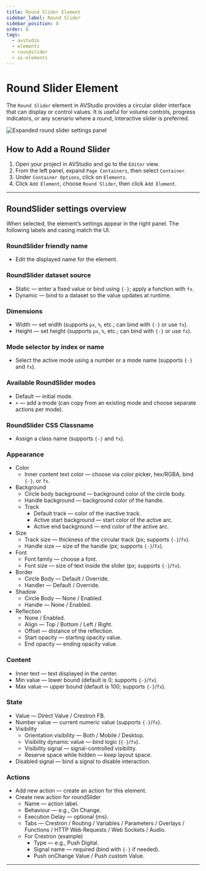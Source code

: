 ```yaml
---
title: Round Slider Element
sidebar_label: Round Slider
sidebar_position: 8
order: 8
tags:
  - avstudio
  - elements
  - roundslider
  - ui-elements
---
```


# Round Slider Element

The `Round Slider` element in AVStudio provides a circular slider interface that can display or control values. It is useful for volume controls, progress indicators, or any scenario where a round, interactive slider is preferred.

![Expanded round slider settings panel](./img/4-4-5-8-roundslider-settings-panel.png)

## How to Add a Round Slider

1. Open your project in AVStudio and go to the `Editor` view.  
2. From the left panel, expand `Page Containers`, then select `Container`.  
3. Under `Container Options`, click on `Elements`.  
4. Click `Add Element`, choose `Round Slider`, then click `Add Element`.  

---

## RoundSlider settings overview

When selected, the element’s settings appear in the right panel. The following labels and casing match the UI.

### RoundSlider friendly name
- Edit the displayed name for the element.

### RoundSlider dataset source
- Static — enter a fixed value or bind using `{-}`; apply a function with `fx`.
- Dynamic — bind to a dataset so the value updates at runtime.

### Dimensions
- Width — set width (supports `px`, `%`, etc.; can bind with `{-}` or use `fx`).
- Height — set height (supports `px`, `%`, etc.; can bind with `{-}` or use `fx`).

### Mode selector by index or name
- Select the active mode using a number or a mode name (supports `{-}` and `fx`).

### Available RoundSlider modes
- Default — initial mode.
- `+` — add a mode (can copy from an existing mode and choose separate actions per mode).

### RoundSlider CSS Classname
- Assign a class name (supports `{-}` and `fx`).

### Appearance
- Color  
  - Inner content text color — choose via color picker, hex/RGBA, bind `{-}`, or `fx`.
- Background  
  - Circle body background — background color of the circle body.  
  - Handle background — background color of the handle.  
  - Track  
    - Default track — color of the inactive track.  
    - Active start background — start color of the active arc.  
    - Active end background — end color of the active arc.
- Size  
  - Track size — thickness of the circular track (px; supports `{-}`/`fx`).  
  - Handle size — size of the handle (px; supports `{-}`/`fx`).
- Font  
  - Font family — choose a font.  
  - Font size — size of text inside the slider (px; supports `{-}`/`fx`).
- Border  
  - Circle Body — Default / Override.  
  - Handler — Default / Override.
- Shadow  
  - Circle Body — None / Enabled.  
  - Handle — None / Enabled.
- Reflection  
  - None / Enabled.  
  - Align — Top / Bottom / Left / Right.  
  - Offset — distance of the reflection.  
  - Start opacity — starting opacity value.  
  - End opacity — ending opacity value.

### Content
- Inner text — text displayed in the center.
- Min value — lower bound (default is 0; supports `{-}`/`fx`).
- Max value — upper bound (default is 100; supports `{-}`/`fx`).

### State
- Value — Direct Value / Crestron FB.  
- Number value — current numeric value (supports `{-}`/`fx`).  
- Visibility  
  - Orientation visibility — Both / Mobile / Desktop.  
  - Visibility dynamic value — bind logic (`{-}`/`fx`).  
  - Visibility signal — signal-controlled visibility.  
  - Reserve space while hidden — keep layout space.  
- Disabled signal — bind a signal to disable interaction.

### Actions
- Add new action — create an action for this element.
- Create new action for roundSlider  
  - Name — action label.  
  - Behaviour — e.g., On Change.  
  - Execution Delay — optional (ms).  
  - Tabs — Crestron / Routing / Variables / Parameters / Overlays / Functions / HTTP Web Requests / Web Sockets / Audio.  
  - For Crestron (example)  
    - Type — e.g., Push Digital.  
    - Signal name — required (bind with `{-}` if needed).  
    - Push onChange Value / Push custom Value.

---